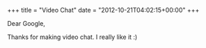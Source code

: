 +++
title = "Video Chat"
date = "2012-10-21T04:02:15+00:00"
+++

Dear Google,

Thanks for making video chat. I really like it :)
			